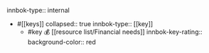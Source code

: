 innbok-type:: internal
- #[[keys]]
  collapsed:: true
  innbok-type:: [[key]]
  - #key 💰 [[resource list/Financial needs]]
    innbok-key-rating:: 
    background-color:: red



